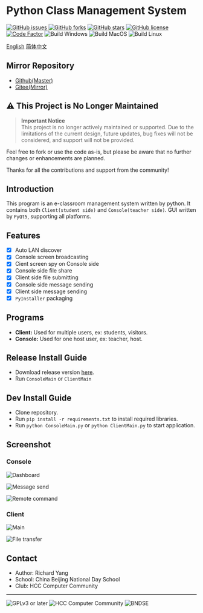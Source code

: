# Python Class Management System

[![GitHub issues](https://img.shields.io/github/issues/yang-zhongtian/PYCM)](https://github.com/yang-zhongtian/PYCM/issues)
[![GitHub forks](https://img.shields.io/github/forks/yang-zhongtian/PYCM)](https://github.com/yang-zhongtian/PYCM/network)
[![GitHub stars](https://img.shields.io/github/stars/yang-zhongtian/PYCM)](https://github.com/yang-zhongtian/PYCM/stargazers)
[![GitHub license](https://img.shields.io/github/license/yang-zhongtian/PYCM)](https://github.com/yang-zhongtian/PYCM)
[![Code Factor](https://www.codefactor.io/repository/github/yang-zhongtian/pycm/badge/master)](https://www.codefactor.io/repository/github/yang-zhongtian/pycm/overview/master)
![Build Windows](https://github.com/yang-zhongtian/PYCM/actions/workflows/build-windows.yml/badge.svg)
![Build MacOS](https://github.com/yang-zhongtian/PYCM/actions/workflows/build-mac.yml/badge.svg)
![Build Linux](https://github.com/yang-zhongtian/PYCM/actions/workflows/build-linux.yml/badge.svg)


[English](README.md) [简体中文](README.zh-CN.md)

## Mirror Repository

* [Github(Master)](https://github.com/yang-zhongtian/PYCM)
* [Gitee(Mirror)](https://gitee.com/yangzhongtian/PYCM)

## ⚠️ This Project is No Longer Maintained

> **Important Notice**  
This project is no longer actively maintained or supported. Due to the limitations of the current design, future updates, bug fixes will not be considered, and support will not be provided. 

Feel free to fork or use the code as-is, but please be aware that no further changes or enhancements are planned.

Thanks for all the contributions and support from the community!

## Introduction

This program is an e-classroom management system written by python.
It contains both `Client(student side)` and `Console(teacher side)`. GUI written by `PyQt5`, supporting all platforms.

## Features

* [x] Auto LAN discover
* [x] Console screen broadcasting
* [x] Cient screen spy on Console side
* [X] Console side file share
* [x] Client side file submitting
* [x] Console side message sending
* [x] Client side message sending
* [x] `PyInstaller` packaging

## Programs

* **Client:** Used for multiple users, ex: students, visitors.
* **Console:** Used for one host user, ex: teacher, host.

## Release Install Guide

* Download release version [here](https://github.com/yang-zhongtian/PYCM/releases).
* Run `ConsoleMain` or `ClientMain`

## Dev Install Guide

* Clone repository.
* Run `pip install -r requirements.txt` to install required libraries.
* Run `python ConsoleMain.py` or `python ClientMain.py` to start application.

## Screenshot

### Console

![Dashboard](Images/Console/Dashboard.png)

![Message send](Images/Console/MessageSend.png)

![Remote command](Images/Console/RemoteCommand.png)

### Client

![Main](Images/Client/Main.png)

![File transfer](Images/Client/FileTransfer.png)

## Contact

* Author: Richard Yang
* School: China Beijing National Day School
* Club: HCC Computer Community

---

![GPLv3 or later](Images/Logo/GPLv3OrLater.png) 
![HCC Computer Community](Images/Logo/HCC.png)
![BNDSE](Images/Logo/BNDSE.png)
